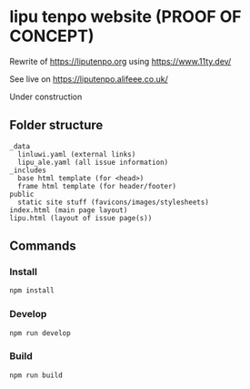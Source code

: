 # lipu tenpo website (PROOF OF CONCEPT)

Rewrite of <https://liputenpo.org> using <https://www.11ty.dev/>

See live on <https://liputenpo.alifeee.co.uk/>

Under construction

## Folder structure

```text
_data
  linluwi.yaml (external links)
  lipu_ale.yaml (all issue information)
_includes
  base html template (for <head>)
  frame html template (for header/footer)
public
  static site stuff (favicons/images/stylesheets)
index.html (main page layout)
lipu.html (layout of issue page(s))
```

## Commands

### Install

```bash
npm install
```

### Develop

```bash
npm run develop
```

### Build

```bash
npm run build
```
